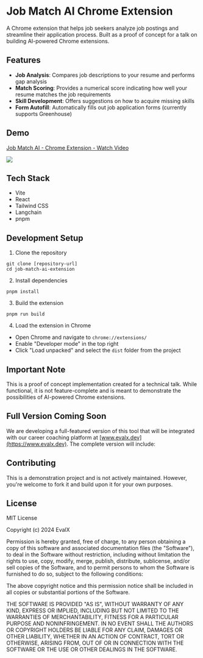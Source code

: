 # Job Match AI Chrome Extension

A Chrome extension that helps job seekers analyze job postings and streamline their application process. Built as a proof of concept for a talk on building AI-powered Chrome extensions.

## Features

- **Job Analysis**: Compares job descriptions to your resume and performs gap analysis
- **Match Scoring**: Provides a numerical score indicating how well your resume matches the job requirements
- **Skill Development**: Offers suggestions on how to acquire missing skills
- **Form Autofill**: Automatically fills out job application forms (currently supports Greenhouse)

## Demo

<div>
    <a href="https://www.loom.com/share/55fd790f092049a48189ca0a6ed888ab">
      <p>Job Match AI - Chrome Extension - Watch Video</p>
    </a>
    <a href="https://www.loom.com/share/55fd790f092049a48189ca0a6ed888ab">
      <img style="max-width:300px;" src="https://cdn.loom.com/sessions/thumbnails/55fd790f092049a48189ca0a6ed888ab-ecf17dd665ff607b-full-play.gif">
    </a>
</div>

## Tech Stack

- Vite
- React
- Tailwind CSS
- Langchain
- pnpm

## Development Setup

1. Clone the repository
```
git clone [repository-url]
cd job-match-ai-extension
```

2. Install dependencies
```
pnpm install
```

3. Build the extension
```
pnpm run build
```

4. Load the extension in Chrome
- Open Chrome and navigate to `chrome://extensions/`
- Enable "Developer mode" in the top right
- Click "Load unpacked" and select the `dist` folder from the project

## Important Note

This is a proof of concept implementation created for a technical talk. While functional, it is not feature-complete and is meant to demonstrate the possibilities of AI-powered Chrome extensions.


## Full Version Coming Soon

We are developing a full-featured version of this tool that will be integrated with our career coaching platform at [www.evalx.dev](https://www.evalx.dev). The complete version will include:

## Contributing

This is a demonstration project and is not actively maintained. However, you're welcome to fork it and build upon it for your own purposes.

## License

MIT License

Copyright (c) 2024 EvalX

Permission is hereby granted, free of charge, to any person obtaining a copy
of this software and associated documentation files (the "Software"), to deal
in the Software without restriction, including without limitation the rights
to use, copy, modify, merge, publish, distribute, sublicense, and/or sell
copies of the Software, and to permit persons to whom the Software is
furnished to do so, subject to the following conditions:

The above copyright notice and this permission notice shall be included in all
copies or substantial portions of the Software.

THE SOFTWARE IS PROVIDED "AS IS", WITHOUT WARRANTY OF ANY KIND, EXPRESS OR
IMPLIED, INCLUDING BUT NOT LIMITED TO THE WARRANTIES OF MERCHANTABILITY,
FITNESS FOR A PARTICULAR PURPOSE AND NONINFRINGEMENT. IN NO EVENT SHALL THE
AUTHORS OR COPYRIGHT HOLDERS BE LIABLE FOR ANY CLAIM, DAMAGES OR OTHER
LIABILITY, WHETHER IN AN ACTION OF CONTRACT, TORT OR OTHERWISE, ARISING FROM,
OUT OF OR IN CONNECTION WITH THE SOFTWARE OR THE USE OR OTHER DEALINGS IN THE
SOFTWARE.
